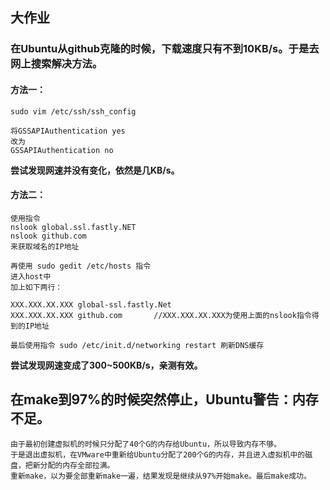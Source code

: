 ## 大作业
### 在Ubuntu从github克隆的时候，下载速度只有不到10KB/s。于是去网上搜索解决方法。
#### 方法一：
```
sudo vim /etc/ssh/ssh_config
 
将GSSAPIAuthentication yes
改为
GSSAPIAuthentication no

```
**尝试发现网速并没有变化，依然是几KB/s。**

#### 方法二：
```
使用指令 
nslook global.ssl.fastly.NET
nslook github.com
来获取域名的IP地址

再使用 sudo gedit /etc/hosts 指令
进入host中
加上如下两行：

XXX.XXX.XX.XXX global-ssl.fastly.Net    
XXX.XXX.XX.XXX github.com       //XXX.XXX.XX.XXX为使用上面的nslook指令得到的IP地址

最后使用指令 sudo /etc/init.d/networking restart 刷新DNS缓存
```
**尝试发现网速变成了300~500KB/s，亲测有效。**

## 在make到97%的时候突然停止，Ubuntu警告：内存不足。
```
由于最初创建虚拟机的时候只分配了40个G的内存给Ubuntu，所以导致内存不够。
于是退出虚拟机，在VMware中重新给Ubuntu分配了200个G的内存，并且进入虚拟机中的磁盘，把新分配的内存全部拉满。
重新make，以为要全部重新make一遍，结果发现是继续从97%开始make。最后make成功。
```
